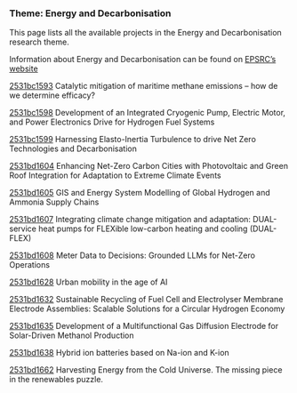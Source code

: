 ### Theme: Energy and Decarbonisation

This page lists all the available projects in the Energy and Decarbonisation research theme.

Information about Energy and Decarbonisation can be found on [EPSRC’s website](https://www.ukri.org/what-we-offer/browse-our-areas-of-investment-and-support/energy-theme/)

[2531bc1593](../projects/2531bc1593.md) Catalytic mitigation of maritime methane emissions – how de we determine efficacy?

[2531bc1598](../projects/2531bc1598.md) Development of an Integrated Cryogenic Pump, Electric Motor, and Power Electronics Drive for Hydrogen Fuel Systems

[2531bc1599](../projects/2531bc1599.md) Harnessing Elasto-Inertia Turbulence to drive Net Zero Technologies and Decarbonisation

[2531bd1604](../projects/2531bd1604.md) Enhancing Net-Zero Carbon Cities with Photovoltaic and Green Roof Integration for Adaptation to Extreme Climate Events

[2531bd1605](../projects/2531bd1605.md) GIS and Energy System Modelling of Global Hydrogen and Ammonia Supply Chains

[2531bd1607](../projects/2531bd1607.md) Integrating climate change mitigation and adaptation: DUAL-service heat pumps for FLEXible low-carbon heating and cooling (DUAL-FLEX)

[2531bd1608](../projects/2531bd1608.md) Meter Data to Decisions: Grounded LLMs for Net-Zero Operations

[2531bd1628](../projects/2531bd1628.md) Urban mobility in the age of AI

[2531bd1632](../projects/2531bd1632.md) Sustainable Recycling of Fuel Cell and Electrolyser Membrane Electrode Assemblies: Scalable Solutions for a Circular Hydrogen Economy

[2531bd1635](../projects/2531bd1635.md) Development of a Multifunctional Gas Diffusion Electrode for Solar-Driven Methanol Production

[2531bd1638](../projects/2531bd1638.md) Hybrid ion batteries based on Na-ion and K-ion

[2531bd1662](../projects/2531bd1662.md) Harvesting Energy from the Cold Universe. The missing piece in the renewables puzzle.

